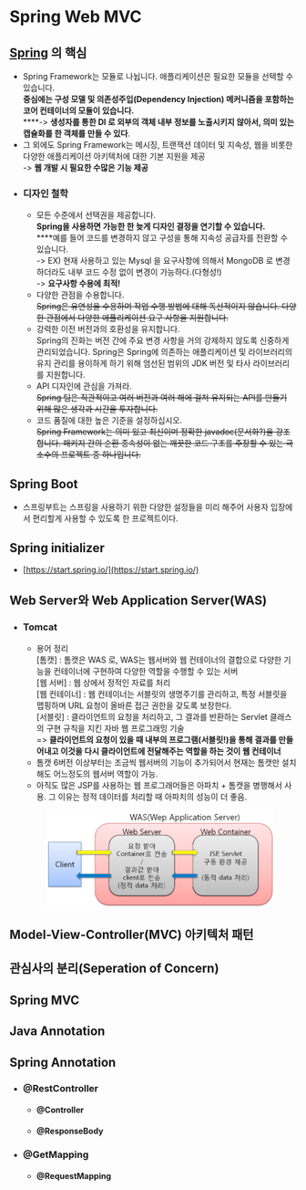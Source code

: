 # Spring Web MVC

## [Spring](https://docs.spring.io/spring-framework/docs/current/reference/html/overview.html#overview) 의 핵심

* Spring Framework는 모듈로 나뉩니다. 애플리케이션은 필요한 모듈을 선택할 수 있습니다. \
  **중심에는 구성 모델 및 의존성주입(Dependency Injection) 메커니즘을 포함하는 코어 컨테이너의 모듈이 있습니다.**\
  ****-> **생성자를 통한 DI 로 외부의 객체 내부 정보를 노출시키지 않아서, 의미 있는 캡슐화를 한 객체를 만들 수 있다**.
* 그 외에도 Spring Framework는 메시징, 트랜잭션 데이터 및 지속성, 웹을 비롯한 다양한 애플리케이션 아키텍처에 대한 기본 지원을 제공 \
  \-> **웹 개발 시 필요한 수많은 기능 제공**
* ### 디자인 철학
  * 모든 수준에서 선택권을 제공합니다. \
    **Spring을 사용하면 가능한 한 늦게 디자인 결정을 연기할 수 있습니다.** \
    ****예를 들어 코드를 변경하지 않고 구성을 통해 지속성 공급자를 전환할 수 있습니다.\
    \->  EX) 현재 사용하고 있는 Mysql 을 요구사항에 의해서 MongoDB 로 변경하더라도 내부 코드 수정 없이 변경이 가능하다.(다형성!)\
    \-> **요구사항 수용에 최적!**
  * 다양한 관점을 수용합니다. \
    ~~Spring은 유연성을 수용하며 작업 수행 방법에 대해 독선적이지 않습니다. 다양한 관점에서 다양한 애플리케이션 요구 사항을 지원합니다.~~
  * 강력한 이전 버전과의 호환성을 유지합니다. \
    Spring의 진화는 버전 간에 주요 변경 사항을 거의 강제하지 않도록 신중하게 관리되었습니다. Spring은 Spring에 의존하는 애플리케이션 및 라이브러리의 유지 관리를 용이하게 하기 위해 엄선된 범위의 JDK 버전 및 타사 라이브러리를 지원합니다.
  * API 디자인에 관심을 가져라. \
    ~~Spring 팀은 직관적이고 여러 버전과 여러 해에 걸쳐 유지되는 API를 만들기 위해 많은 생각과 시간을 투자합니다.~~
  * 코드 품질에 대한 높은 기준을 설정하십시오. \
    ~~Spring Framework는 의미 있고 최신이며 정확한 javadoc(문서화?)을 강조합니다. 패키지 간의 순환 종속성이 없는 깨끗한 코드 구조를 주장할 수 있는 극소수의 프로젝트 중 하나입니다.~~

## Spring Boot

* 스프링부트는 스프링을 사용하기 위한 다양한 설정들을 미리 해주어 사용자 입장에서 편리할게 사용할 수 있도록 한 프로젝트이다.

## Spring initializer

* [https://start.spring.io/](https://start.spring.io/)

## Web Server와 Web Application Server(WAS)

*   ### Tomcat



    * 용어 정리\
      \[톰캣] : 톰캣은 WAS 로, WAS는 웹서버와 웹 컨테이너의 결합으로 다양한 기능을 컨테이너에 구현하여 다양한 역할을 수행할 수 있는 서버\
      \[웹 서버] : 웹 상에서 정적인 자료를 처리\
      \[웹 컨테이너] : 웹 컨테이너는 서블릿의 생명주기를 관리하고, 특정 서블릿을 맵핑하며 URL 요청이 올바른 접근 권한을 갖도록 보장한다.\
      \[서블릿] :  클라이언트의 요청을 처리하고, 그 결과를 반환하는 Servlet 클래스의 구현 규칙을 지킨 자바 웹 프로그래밍 기술\
      \=> **클라이언트의 요청이 있을 때 내부의 프로그램(서블릿!)을 통해 결과를 만들어내고 이것을 다시 클라이언트에 전달해주는 역할을 하는 것이 웹 컨테이너**&#x20;
    * 톰캣 6버전 이상부터는 조금씩 웹서버의 기능이 추가되어서 현재는 톰캣만 설치해도 어느정도의 웹서버 역할이 가능.
    * 아직도 많은 JSP를 사용하는 웹 프로그래머들은 아파치 + 톰캣을 병행해서 사용. 그 이유는 정적 데이터를 처리할 때 아파치의 성능이 더 좋음.

    <figure><img src="../../.gitbook/assets/image.png" alt=""><figcaption></figcaption></figure>

## Model-View-Controller(MVC) 아키텍처 패턴

## 관심사의 분리(Seperation of Concern)

## Spring MVC

## Java Annotation

## Spring Annotation

* ### @RestController
  * #### @Controller
  * #### @ResponseBody
* ### @GetMapping
  * #### @RequestMapping
